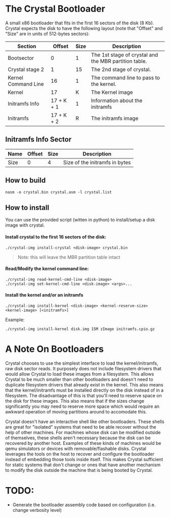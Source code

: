 The Crystal Bootloader
================================================================================

A small x86 bootloader that fits in the first 16 sectors of the disk (8 Kb).
Crystal expects the disk to have the following layout (note that "Offset" and
"Size" are in units of 512-bytes sectors):

| Section         | Offset  | Size  | Description  |
| --------------- | ------- | ----- | ------------ |
| Bootsector      | 0          | 1  | The 1st stage of crystal and the MBR partition table. |
| Crystal stage 2 | 1          | 15 | The 2nd stage of crystal. |
| Kernel Command Line | 16     | 1  | The command line to pass to the kernel. |
| Kernel          | 17         | K  | The Kernel image |
| Initramfs Info  | 17 + K + 1 | 1  | Information about the initramfs |
| Initramfs       | 17 + K + 2 | R  | The initramfs image |

## Initramfs Info Sector

| Name  | Offset | Size | Description |
| ----- | ------ | ---- | ----------- |
| Size  | 0      | 4    | Size of the initramfs in bytes |


## How to build
```
nasm -o crystal.bin crystal.asm -l crystal.list
```

## How to install

You can use the provided script (witten in python) to install/setup a disk image with crystal.

#### Install crystal to the first 16 sectors of the disk:

```
./crystal-img install-crystal <disk-image> crystal.bin
```

> Note: this will leave the MBR partition table intact

#### Read/Modify the kernel command line:

```
./crystal-img read-kernel-cmd-line <disk-image>
./crystal-img set-kernel-cmd-line <disk-image> <args>...
```

#### Install the kernel and/or an initramfs

```
./crystal-img install-kernel <disk-image> <kernel-reserve-size> <kernel-image> [<initramfs>]
```

Example:

```
./crystal-img install-kernel disk.img 15M zImage initramfs.cpio.gz
```

# A Note On Bootloaders

Crystal chooses to use the simplest interface to load the kernel/initramfs, raw disk sector reads. It purposely does not include filesystem drivers that would allow Crystal to load these images from a filesystem. This allows Crystal to be much smaller than other bootloaders and doesn't need to duplicate filesystem drivers that already exist in the kernel. This also means that the kernel/initramfs must be installed directly on the disk instead of in a filesystem. The disadvantage of this is that you'll need to reserve space on the disk for these images.  This also means that if the sizes change significantly you may need to reserve more space which would require an awkward operation of moving partitions around to accomodate this.

Crystal doesn't have an interactive shell like other bootloaders. These shells are great for "isolated" systems that need to be able recover without the help of other machines. For machines whose disk can be modified outside of themselves, these shells aren't necessary because the disk can be recovered by another host. Examples of these kinds of machines would be qemu simulators or devices with removable/flashable disks. Crystal leverages the tools on the host to recover and configure the bootloader instead of embedding those tools inside itself. This makes Crystal sufficient for static systems that don't change or ones that have another mechanism to modify the disk outside the machine that is being booted by Crystal.

# TODO:

* Generate the bootloader assembly code based on configuration (i.e. change verbosity level)
